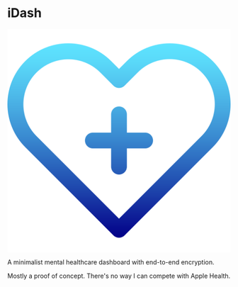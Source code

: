 # iDash
<img src="assets/heart.png" align="center"/>

A minimalist mental healthcare dashboard with end-to-end encryption.

Mostly a proof of concept. There's no way I can compete with Apple Health.